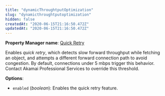 ```yaml
---
title: "dynamicThroughtputOptimization"
slug: "dynamicthroughtputoptimization"
hidden: false
createdAt: "2020-06-15T21:16:50.472Z"
updatedAt: "2020-06-15T21:16:50.472Z"
---
```

__Property Manager name__: [Quick Retry](https://control.akamai.com/wh/CUSTOMER/AKAMAI/en-US/WEBHELP/property-manager/property-manager-help/csh_lookup.html?id=PM_5015)

Enables _quick retry_, which detects slow forward throughput while fetching an object, and attempts a different forward connection path to avoid congestion. By default, connections under 5 mbps trigger this behavior.  Contact Akamai Professional Services to override this threshold.

__Options__:

<div class="option" markdown="1" id="dynamicThroughtputOptimization.enabled" >

- `enabled` (_boolean_): Enables the quick retry feature.

</div>

</div>

<div class="feature" data-feature="dynamicWebContent" markdown="1">
